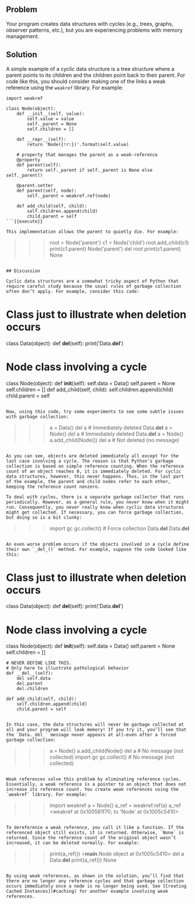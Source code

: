 ## Problem

Your program creates data structures with cycles (e.g., trees, graphs, observer patterns, etc.), but you are experiencing problems with memory management.

## Solution

A simple example of a cyclic data structure is a tree structure where a parent points to its children and the children point back to their parent. For code like this, you should consider making one of the links a weak reference using the `weakref` library. For example:

```
import weakref

class Node(object):
    def __init__(self, value):
        self.value = value
        self._parent = None
        self.children = []

    def __repr__(self):
        return 'Node({!r:})'.format(self.value)

    # property that manages the parent as a weak-reference
    @property
    def parent(self):
        return self._parent if self._parent is None else self._parent()

    @parent.setter
    def parent(self, node):
        self._parent = weakref.ref(node)

    def add_child(self, child):
        self.children.append(child)
        child.parent = self
```{{execute}}

This implementation allows the parent to quietly die. For example:

```
>>> root = Node('parent')
>>> c1 = Node('child')
>>> root.add_child(c1)
>>> print(c1.parent)
Node('parent')
>>> del root
>>> print(c1.parent)
None
>>>
```{{execute}}

## Discussion

Cyclic data structures are a somewhat tricky aspect of Python that require careful study because the usual rules of garbage collection often don’t apply. For example, consider this code:

```
# Class just to illustrate when deletion occurs
class Data(object):
    def __del__(self):
        print('Data.__del__')

# Node class involving a cycle
class Node(object):
    def __init__(self):
        self.data = Data()
        self.parent = None
        self.children = []
    def add_child(self, child):
        self.children.append(child)
        child.parent = self
```{{execute}}

Now, using this code, try some experiments to see some subtle issues with garbage collection:

```
>>> a = Data()
>>> del a               # Immediately deleted
Data.__del__
>>> a = Node()
>>> del a               # Immediately deleted
Data.__del__
>>> a = Node()
>>> a.add_child(Node())
>>> del a               # Not deleted (no message)
>>>
```{{execute}}

As you can see, objects are deleted immediately all except for the last case involving a cycle. The reason is that Python’s garbage collection is based on simple reference counting. When the reference count of an object reaches 0, it is immediately deleted. For cyclic data structures, however, this never happens. Thus, in the last part of the example, the parent and child nodes refer to each other, keeping the reference count nonzero.

To deal with cycles, there is a separate garbage collector that runs periodically. However, as a general rule, you never know when it might run. Consequently, you never really know when cyclic data structures might get collected. If necessary, you can force garbage collection, but doing so is a bit clunky:

```
>>> import gc
>>> gc.collect()     # Force collection
Data.__del__
Data.__del__
>>>
```{{execute}}

An even worse problem occurs if the objects involved in a cycle define their own `_del_()` method. For example, suppose the code looked like this:

```
# Class just to illustrate when deletion occurs
class Data(object):
    def __del__(self):
        print('Data.__del__')

# Node class involving a cycle
class Node(object):
    def __init__(self):
        self.data = Data()
        self.parent = None
        self.children = []

    # NEVER DEFINE LIKE THIS.
    # Only here to illustrate pathological behavior
    def __del__(self):
        del self.data
        del.parent
        del.children

    def add_child(self, child):
        self.children.append(child)
        child.parent = self
```{{execute}}

In this case, the data structures will never be garbage collected at all and your program will leak memory! If you try it, you’ll see that the `Data._del_` message never appears at all—​even after a forced garbage collection:

```
>>> a = Node()
>>> a.add_child(Node()
>>> del a             # No message (not collected)
>>> import gc
>>> gc.collect()      # No message (not collected)
>>>
```{{execute}}

Weak references solve this problem by eliminating reference cycles. Essentially, a weak reference is a pointer to an object that does not increase its reference count. You create weak references using the `weakref` library. For example:

```
>>> import weakref
>>> a = Node()
>>> a_ref = weakref.ref(a)
>>> a_ref
<weakref at 0x100581f70; to 'Node' at 0x1005c5410>
>>>
```{{execute}}

To dereference a weak reference, you call it like a function. If the referenced object still exists, it is returned. Otherwise, `None` is returned. Since the reference count of the original object wasn’t increased, it can be deleted normally. For example:

```
>>> print(a_ref())
<__main__.Node object at 0x1005c5410>
>>> del a
Data.__del__
>>> print(a_ref())
None
>>>
```{{execute}}

By using weak references, as shown in the solution, you’ll find that there are no longer any reference cycles and that garbage collection occurs immediately once a node is no longer being used. See [Creating Cached Instances](#caching) for another example involving weak references.